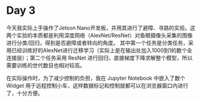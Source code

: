 # Day 3

今天我实际上手操作了Jetson Nano开发板，并用其进行了避障、寻路的实验。这两个实验的本质都是利用深度网络（AlexNet/ResNet）对鱼眼摄像头采集的图像进行分类/回归，得到是否避障或者转向的角度。
其中第一个任务是分类任务，采用已经训练好的AlexNet进行迁移学习（实际上是在输出处加入1000到1的数个全连接层）；第二个任务采用 ResNet 进行回归，直接梯度下降求解整个模型，所以需要训练的世代数目也相对较高。

在实际操作时，为了减少控制的负担，我在 Jupyter Notebook 中嵌入了数个 Widget 用于远程控制小车，这样数据标记和控制就都可以在浏览器窗口内进行了，十分方便。